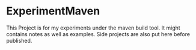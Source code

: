 # ExperimentMaven

This Project is for my experiments under the maven build tool. It might contains notes as well as examples. Side projects
are also put here before published. 
